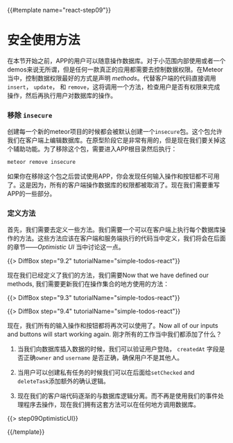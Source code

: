 {{#template name="react-step09"}}

# 安全使用方法

在本节开始之前，APP的用户可以随意操作数据库。对于小范围内部使用或者一个demos来说无所谓，但是任何一款真正的应用都需要去控制数据权限。在Meteor当中，控制数据权限最好的方式是声明 _methods_。代替客户端的代码直接调用 `insert`， `update`， 和 `remove`，这将调用一个方法，检查用户是否有权限来完成操作，然后再执行用户对数据库的操作。

### 移除 `insecure`

创建每一个新的meteor项目的时候都会被默认创建一个`insecure`包。这个包允许我们在客户端上编辑数据库。在原型阶段它是非常有用的，但是现在我们要关掉这个辅助功能。为了移除这个包，需要进入APP根目录然后执行：

```bash
meteor remove insecure
```

如果你在移除这个包之后尝试使用APP，你会发现任何输入操作和按钮都不可用了。这是因为，所有的客户端操作数据库的权限都被取消了。现在我们需要重写APP的一些部分。

### 定义方法

首先，我们需要去定义一些方法。我们需要一个可以在客户端上执行每个数据库操作的方法。这些方法应该在客户端和服务端执行的代码当中定义，我们将会在后面的章节——_Optimistic UI_ 当中讨论这一点。

{{> DiffBox step="9.2" tutorialName="simple-todos-react"}}

现在我们已经定义了我们的方法，我们需要Now that we have defined our methods, 我们需要更新我们在操作集合的地方使用的方法：

{{> DiffBox step="9.3" tutorialName="simple-todos-react"}}

{{> DiffBox step="9.4" tutorialName="simple-todos-react"}}

现在，我们所有的输入操作和按钮都将再次可以使用了。Now all of our inputs and buttons will start working again. 刚才所有的工作当中我们都添加了什么？

1. 当我们向数据库插入数据的时候，我们可以验证用户登陆， `createdAt` 字段是否正确`owner` and `username` 是否正确，确保用户不是其他人。

2. 当用户可以创建私有任务的时候我们可以在后面给`setChecked` and `deleteTask`添加额外的确认逻辑。

3. 现在我们的客户端代码逐渐的与数据库逻辑分离。而不再是使用我们的事件处理程序去操作，现在我们拥有这套方法可以在任何地方调用数据库。

{{> step09OptimisticUI}}

{{/template}}
